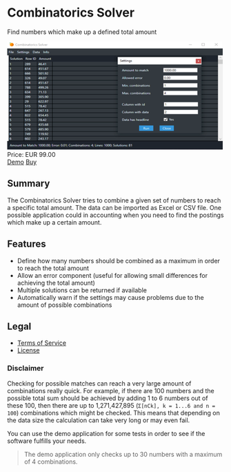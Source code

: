 # Combinatorics Solver

Find numbers which make up a defined total amount

<div class="splash">
    <img alt="Splash" src="/content/solutions/finished/CombinatoricsSolver/img/CombinatoricsSolver_splash.png">
    <div class="price">Price: EUR 99.00</div>
    <div class="purchase">
        <a class="button" rel="download" type="application/zip" href="/api/download?key=<?= \urlencode('Q29tYmluYXRvcmljc1NvbHZlckFwcF9EZW1v'); ?>">Demo</a>
        <a class="button" href="#">Buy</a>
    </div>
</div>

## Summary

The Combinatorics Solver tries to combine a given set of numbers to reach a specific total amount. The data can be imported as Excel or CSV file. One possible application could in accounting when you need to find the postings which make up a certain amount.

## Features

* Define how many numbers should be combined as a maximum in order to reach the total amount
* Allow an error component (useful for allowing small differences for achieving the total amount)
* Multiple solutions can be returned if available
* Automatically warn if the settings may cause problems due to the amount of possible combinations

## Legal

* [Terms of Service](/en/terms)
* [License](https://github.com/Karaka-Management/CombinatoricsSolverApp/blob/master/LICENSE.txt)

### Disclaimer

Checking for possible matches can reach a very large amount of combinations really quick. For example, if there are 100 numbers and the possible total sum should be achieved by adding 1 to 6 numbers out of these 100, then there are up to 1,271,427,895 (`Σ[nCk], k = 1...6 and n = 100`) combinations which might be checked. This means that depending on the data size the calculation can take very long or may even fail.

You can use the demo application for some tests in order to see if the software fulfills your needs.

> The demo application only checks up to 30 numbers with a maximum of 4 combinations.
